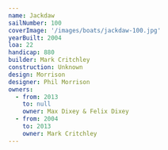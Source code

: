 ```yaml
---
name: Jackdaw
sailNumber: 100
coverImage: '/images/boats/jackdaw-100.jpg'
yearBuilt: 2004
loa: 22
handicap: 880
builder: Mark Critchley
construction: Unknown
design: Morrison
designer: Phil Morrison
owners:
  - from: 2013
    to: null
    owner: Max Dixey & Felix Dixey
  - from: 2004
    to: 2013
    owner: Mark Critchley
---
```


